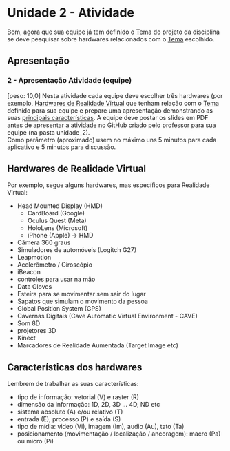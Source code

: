 # Unidade 2 - Atividade  

Bom, agora que sua equipe já tem definido o [Tema](../Unidade1/atividade.md#temas "Tema") do projeto da disciplina se deve pesquisar sobre hardwares relacionados com o [Tema](../Unidade1/atividade.md#temas "Tema") escolhido.  

## Apresentação

### 2 - Apresentação Atividade (equipe)

\[peso: 10,0] Nesta atividade cada equipe deve escolher três hardwares (por exemplo, [Hardwares de Realidade Virtual](#hardwares-de-realidade-virtual "Hardwares de Realidade Virtual") que tenham relação com o [Tema](../Unidade1/atividade.md#temas "Tema") definido para sua equipe e prepare uma apresentação demonstrando as suas [principais características](#características-dos-hardwares "principais características"). A equipe deve postar os slides em PDF antes de apresentar a atividade no GitHub criado pelo professor para sua equipe (na pasta unidade_2).  
Como parâmetro (aproximado) usem no máximo uns 5 minutos para cada aplicativo e 5 minutos para discussão.  

## Hardwares de Realidade Virtual

Por exemplo, segue alguns hardwares, mas específicos para Realidade Virtual:  

- Head Mounted Display (HMD)  
  - CardBoard (Google)  
  - Oculus Quest (Meta)  
  - HoloLens (Microsoft)  
  - iPhone (Apple) -> HMD  
- Câmera 360 graus  
- Simuladores de automóveis (Logitch G27)  
- Leapmotion  
- Acelerômetro / Giroscópio  
- iBeacon  
- controles para usar na mão  
- Data Gloves  
- Esteira para se movimentar sem sair do lugar  
- Sapatos que simulam o movimento da pessoa  
- Global Position System (GPS)  
- Cavernas Digitais (Cave Automatic Virtual Environment - CAVE)  
- Som 8D  
- projetores 3D  
- Kinect  
- Marcadores de Realidade Aumentada (Target Image etc)  

## Características dos hardwares  

Lembrem de trabalhar as suas características:  

- tipo de informação: vetorial (V) e raster (R)  
- dimensão da informação: 1D, 2D, 3D ... 4D, ND etc  
- sistema absoluto (A) e/ou relativo (T)  
- entrada (E), processo (P) e saída (S)  
- tipo de mídia: video (Vi), imagem (Im), audio (Au), tato (Ta)  
- posicionamento (movimentação / localização / ancoragem): macro (Pa) ou micro (Pi)  
